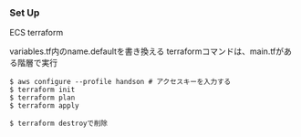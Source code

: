 ### Set Up
ECS terraform

variables.tf内のname.defaultを書き換える
terraformコマンドは、main.tfがある階層で実行
```
$ aws configure --profile handson # アクセスキーを入力する
$ terraform init
$ terraform plan
$ terraform apply

$ terraform destroyで削除
```

